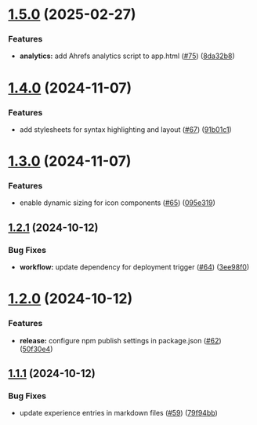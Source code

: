 # [1.5.0](https://github.com/codigo/mau-web/compare/v1.4.0...v1.5.0) (2025-02-27)

### Features

- **analytics:** add Ahrefs analytics script to app.html ([#75](https://github.com/codigo/mau-web/issues/75)) ([8da32b8](https://github.com/codigo/mau-web/commit/8da32b8f6287c9a307120f8e827d75688f242e75))

# [1.4.0](https://github.com/codigo/mau-web/compare/v1.3.0...v1.4.0) (2024-11-07)

### Features

- add stylesheets for syntax highlighting and layout ([#67](https://github.com/codigo/mau-web/issues/67)) ([91b01c1](https://github.com/codigo/mau-web/commit/91b01c1f73eaf87bfc893b5233ec21458d46dabb))

# [1.3.0](https://github.com/codigo/mau-web/compare/v1.2.1...v1.3.0) (2024-11-07)

### Features

- enable dynamic sizing for icon components ([#65](https://github.com/codigo/mau-web/issues/65)) ([095e319](https://github.com/codigo/mau-web/commit/095e31972110833dd09f0dc2642deb83781d48a1))

## [1.2.1](https://github.com/codigo/mau-web/compare/v1.2.0...v1.2.1) (2024-10-12)

### Bug Fixes

- **workflow:** update dependency for deployment trigger ([#64](https://github.com/codigo/mau-web/issues/64)) ([3ee98f0](https://github.com/codigo/mau-web/commit/3ee98f03abaef9b27961520199b3086716b2b530))

# [1.2.0](https://github.com/codigo/mau-web/compare/v1.1.1...v1.2.0) (2024-10-12)

### Features

- **release:** configure npm publish settings in package.json ([#62](https://github.com/codigo/mau-web/issues/62)) ([50f30e4](https://github.com/codigo/mau-web/commit/50f30e490aa65d49c7577a2f1dd55cffe0fb9e88))

## [1.1.1](https://github.com/codigo/mau-web/compare/v1.1.0...v1.1.1) (2024-10-12)

### Bug Fixes

- update experience entries in markdown files ([#59](https://github.com/codigo/mau-web/issues/59)) ([79f94bb](https://github.com/codigo/mau-web/commit/79f94bbec708360648dfa6df67ae07c8fe756137))

